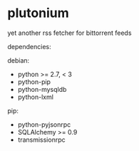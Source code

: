 # plutonium
yet another rss fetcher for bittorrent feeds

dependencies:

debian:
 * python >= 2.7, < 3 
 * python-pip
 * python-mysqldb
 * python-lxml

pip:
 * python-pyjsonrpc
 * SQLAlchemy >= 0.9
 * transmissionrpc

